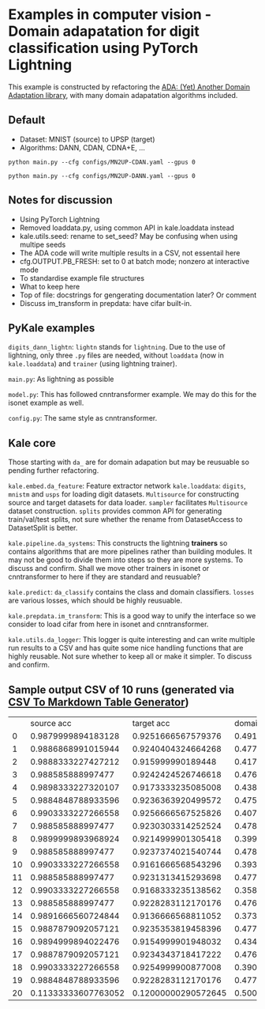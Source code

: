 # Examples in computer vision - Domain adapatation for digit classification using PyTorch Lightning

This example is constructed by refactoring the [ADA: (Yet) Another Domain Adaptation library](https://github.com/criteo-research/pytorch-ada), with many domain adapatation algorithms included.

## Default

* Dataset: MNIST (source) to UPSP (target)
* Algorithms: DANN, CDAN, CDNA+E, ...

`python main.py --cfg configs/MN2UP-CDAN.yaml --gpus 0`

`python main.py --cfg configs/MN2UP-DANN.yaml --gpus 0`

## Notes for discussion

* Using PyTorch Lightning
* Removed loaddata.py, using common API in kale.loaddata instead
* kale.utils.seed: rename to set_seed? May be confusing when using multipe seeds
* The ADA code will write multiple results in a CSV, not essentail here
* cfg.OUTPUT.PB_FRESH: set to 0 at batch mode; nonzero at interactive mode
* To standardise example file structures
* What to keep here
* Top of file: docstrings for gengerating documentation later? Or comment
* Discuss im_transform in prepdata: have cifar built-in.

## PyKale examples

`digits_dann_lightn`: `lightn` stands for `lightning`. Due to the use of lightning, only three `.py` files are needed, without `loaddata` (now in `kale.loaddata`) and `trainer` (using lightning trainer). 

`main.py`: As lightning as possible

`model.py`: This has followed cnntransformer example. We may do this for the isonet example as well. 

`config.py`: The same style as cnntransformer.

## Kale core

Those starting with `da_` are for domain adapation but may be reusuable so pending further refactoring. 

`kale.embed.da_feature`: Feature extractor network
`kale.loaddata`: `digits`, `mnistm` and `usps` for loading digit datasets. `Multisource` for constructing source and target datasets for data loader. `sampler` facilitates `Multisource` dataset construction. `splits` provides common API for generating train/val/test splits, not sure whether the rename from DatasetAccess to DatasetSplit is better. 

`kale.pipeline.da_systems`: This constructs the lightning **trainers** so contains algorithms that are more pipelines rather than building modules. It may not be good to divide them into steps so they are more systems. To discuss and confirm. Shall we move other trainers in isonet or cnntransformer to here if they are standard and reusuable?

`kale.predict`: `da_classify` contains the class and domain classifiers. `losses` are various losses, which should be highly reusuable. 

`kale.prepdata.im_transform`: This is a good way to unify the interface so we consider to load cifar from here in isonet and cnntransformer.

`kale.utils.da_logger`: This logger is quite interesting and can write multiple run results to a CSV and has quite some nice handling functions that are highly reusable. Not sure whether to keep all or make it simpler. To discuss and confirm.

## Sample output CSV of 10 runs (generated via [CSV To Markdown Table Generator](https://donatstudios.com/CsvToMarkdownTable))

|    |                     |                     |                     |      |        |            | 
|----|---------------------|---------------------|---------------------|------|--------|------------| 
|    | source acc          | target acc          | domain acc          | seed | method | split      | 
| 0  | 0.9879999894183128  | 0.9251666567579376  | 0.4914166614034912  | 2020 | CDAN   | Validation | 
| 1  | 0.9886868991015944  | 0.9240404324664268  | 0.4774747621631832  | 2020 | CDAN   | Test       | 
| 2  | 0.9888333227427212  | 0.915999990189448   | 0.4176666621933691  | 2021 | CDAN   | Validation | 
| 3  | 0.988585888997477   | 0.9242424526746618  | 0.4765151661740674  | 2021 | CDAN   | Test       | 
| 4  | 0.9898333227320107  | 0.9173333235085008  | 0.4382499953062505  | 2022 | CDAN   | Validation | 
| 5  | 0.9884848788933596  | 0.9236363920499572  | 0.475858600497304   | 2022 | CDAN   | Test       | 
| 6  | 0.9903333227266558  | 0.9256666567525826  | 0.4074166623031488  | 2023 | CDAN   | Validation | 
| 7  | 0.988585888997477   | 0.9230303314252524  | 0.4785858733084751  | 2023 | CDAN   | Test       | 
| 8  | 0.9899999893968924  | 0.9214999901305418  | 0.3995833290537121  | 2024 | CDAN   | Validation | 
| 9  | 0.988585888997477   | 0.9237374021540744  | 0.4785858733084751  | 2024 | CDAN   | Test       | 
| 10 | 0.9903333227266558  | 0.9161666568543296  | 0.3934999957855325  | 2025 | CDAN   | Validation | 
| 11 | 0.988585888997477   | 0.9231313415293698  | 0.4771212267987721  | 2025 | CDAN   | Test       | 
| 12 | 0.9903333227266558  | 0.9168333235138562  | 0.3583333294955082  | 2026 | CDAN   | Validation | 
| 13 | 0.988585888997477   | 0.9228283112170176  | 0.4766161762781849  | 2026 | CDAN   | Test       | 
| 14 | 0.9891666560724844  | 0.9136666568811052  | 0.37308332933753263 | 2027 | CDAN   | Validation | 
| 15 | 0.9887879092057121  | 0.9235353819458396  | 0.4776262773193594  | 2027 | CDAN   | Test       | 
| 16 | 0.9894999894022476  | 0.9154999901948032  | 0.4342499953490915  | 2028 | CDAN   | Validation | 
| 17 | 0.9887879092057121  | 0.9234343718417222  | 0.4766666813302436  | 2028 | CDAN   | Test       | 
| 18 | 0.9903333227266558  | 0.9254999900877008  | 0.3904166624852223  | 2029 | CDAN   | Validation | 
| 19 | 0.9884848788933596  | 0.9228283112170176  | 0.4779798126837704  | 2029 | CDAN   | Test       | 
| 20 | 0.11333333607763052 | 0.12000000290572645 | 0.5000000121071935  | 2020 | CDAN   | Validation | 
